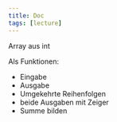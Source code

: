 ```yaml
---
title: Doc
tags: [lecture]
---
```




Array aus int

Als Funktionen:

- Eingabe
- Ausgabe
- Umgekehrte Reihenfolgen
- beide Ausgaben mit Zeiger
- Summe bilden

